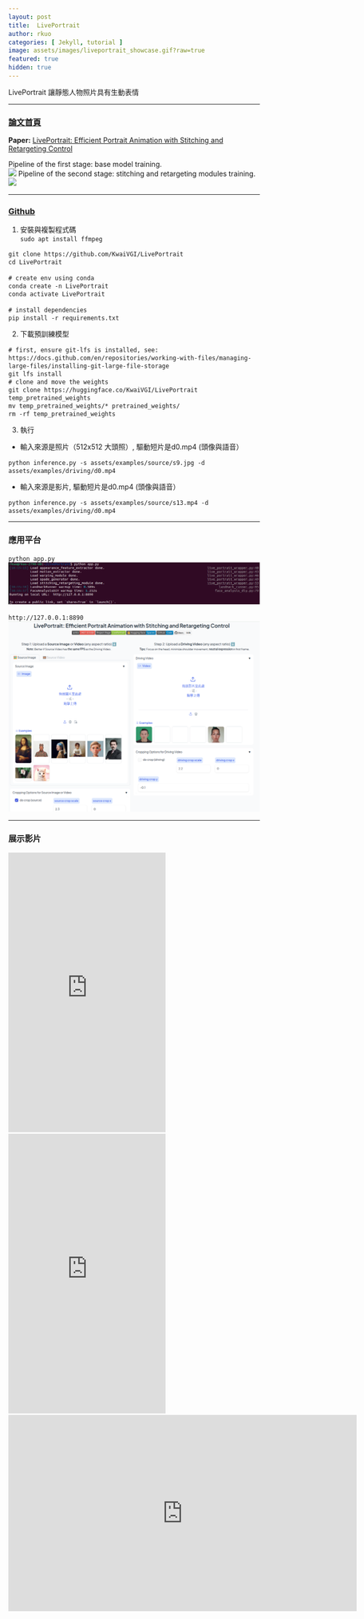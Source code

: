 ```yaml
---
layout: post
title:  LivePortrait
author: rkuo
categories: [ Jekyll, tutorial ]
image: assets/images/liveportrait_showcase.gif?raw=true
featured: true
hidden: true
---
```

LivePortrait 讓靜態人物照片具有生動表情 

---
### [論文首頁](https://liveportrait.github.io)
**Paper:** [LivePortrait: Efficient Portrait Animation with Stitching and Retargeting Control](https://arxiv.org/pdf/2407.03168)<br>

Pipeline of the first stage: base model training.<br>
![](https://liveportrait.github.io/src/img/pipeline_first_stage.jpg)
Pipeline of the second stage: stitching and retargeting modules training.<br>
![](https://liveportrait.github.io/src/img/pipeline_second_stage.jpg)

---
### [Github](https://github.com/KwaiVGI/LivePortrait)
1) 安裝與複製程式碼<br>
`sudo apt install ffmpeg`<br>

```
git clone https://github.com/KwaiVGI/LivePortrait
cd LivePortrait

# create env using conda
conda create -n LivePortrait 
conda activate LivePortrait

# install dependencies
pip install -r requirements.txt
```

2) 下載預訓練模型<br>
```
# first, ensure git-lfs is installed, see: https://docs.github.com/en/repositories/working-with-files/managing-large-files/installing-git-large-file-storage
git lfs install
# clone and move the weights
git clone https://huggingface.co/KwaiVGI/LivePortrait temp_pretrained_weights
mv temp_pretrained_weights/* pretrained_weights/
rm -rf temp_pretrained_weights
```

3) 執行<br>
* 輸入來源是照片（512x512 大頭照）, 驅動短片是d0.mp4 (頭像與語音）
```
python inference.py -s assets/examples/source/s9.jpg -d assets/examples/driving/d0.mp4
```

* 輸入來源是影片, 驅動短片是d0.mp4 (頭像與語音）
```
python inference.py -s assets/examples/source/s13.mp4 -d assets/examples/driving/d0.mp4
```

---
### 應用平台
`python app.py`<br>
![](https://github.com/rkuo2000/GenAI-projects/blob/master/assets/images/liveportrait_app.png?raw=true)

`http://127.0.0.1:8890`<br>
![](https://github.com/rkuo2000/GenAI-projects/blob/master/assets/images/liveportrait_app_webui.png?raw=true)

---
### 展示影片
<iframe width="315" height="560" src="https://www.youtube.com/embed/HYllSDxbKkI" title="LivePortrait s7--d20" frameborder="0" allow="accelerometer; autoplay; clipboard-write; encrypted-media; gyroscope; picture-in-picture; web-share" referrerpolicy="strict-origin-when-cross-origin" allowfullscreen></iframe>

<iframe width="315" height="560" src="https://www.youtube.com/embed/sVAxE-0tIpI" title="Hedra 深夜情歌" frameborder="0" allow="accelerometer; autoplay; clipboard-write; encrypted-media; gyroscope; picture-in-picture; web-share" referrerpolicy="strict-origin-when-cross-origin" allowfullscreen></iframe>

<iframe width="698" height="393" src="https://www.youtube.com/embed/wBO0VsiWC2s" title="LivePortrait ~ Kai Trump" frameborder="0" allow="accelerometer; autoplay; clipboard-write; encrypted-media; gyroscope; picture-in-picture; web-share" referrerpolicy="strict-origin-when-cross-origin" allowfullscreen></iframe>

